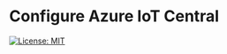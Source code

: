 # Configure Azure IoT Central

[![License: MIT](https://img.shields.io/badge/License-MIT-yellow.svg)](/LICENSE)
